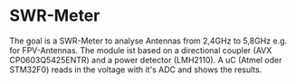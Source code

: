 # SWR-Meter
The goal is a SWR-Meter to analyse Antennas from 2,4GHz to 5,8GHz e.g. for FPV-Antennas.
The module ist based on a directional coupler (AVX CP0603Q5425ENTR) and a power detector (LMH2110). 
A uC (Atmel oder STM32F0) reads in the voltage with it's ADC and shows the results.

